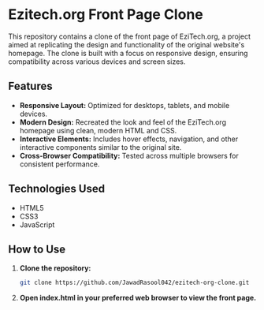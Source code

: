 # Ezitech.org Front Page Clone

This repository contains a clone of the front page of EziTech.org, a project aimed at replicating the design and functionality of the original website's homepage. The clone is built with a focus on responsive design, ensuring compatibility across various devices and screen sizes.

## Features

- **Responsive Layout:** Optimized for desktops, tablets, and mobile devices.
- **Modern Design:** Recreated the look and feel of the EziTech.org homepage using clean, modern HTML and CSS.
- **Interactive Elements:** Includes hover effects, navigation, and other interactive components similar to the original site.
- **Cross-Browser Compatibility:** Tested across multiple browsers for consistent performance.

## Technologies Used

- HTML5
- CSS3
- JavaScript

## How to Use

1. **Clone the repository:** 
   ```bash
   git clone https://github.com/JawadRasool042/ezitech-org-clone.git
   ```
2. **Open index.html in your preferred web browser to view the front page.**

